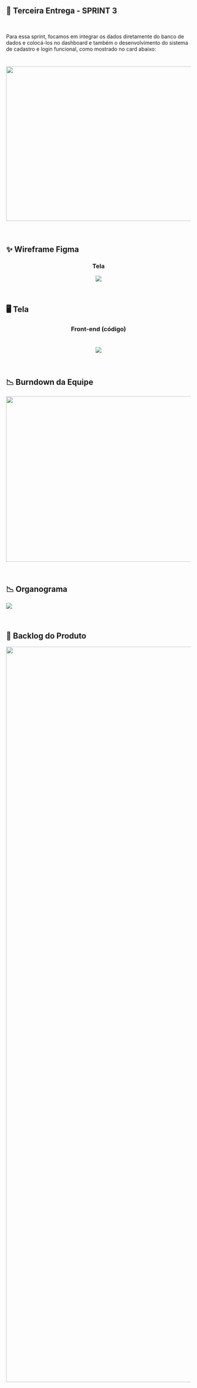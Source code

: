 ## :bookmark: Terceira Entrega - SPRINT 3

<br>

Para essa sprint, focamos em integrar os dados diretamente do banco de dados e colocá-los no dashboard e também o desenvolvimento do sistema de cadastro e login funcional, como mostrado no card abaixo:
<h1 align="center"> <img src = "https://github.com/Time-1-ADS/PROJETO-NESS/blob/codes/imagens/3.png" width="710" height="420" /></h1>

<br>

## :sparkles: Wireframe Figma

<p align="center">
      <h3 align="center"> Tela </h3>
<p align="center">
      <img src="https://github.com/Time-1-ADS/PROJETO-NESS/blob/codes/imagens/GIF%20FIGMA%20SPRINT%202.gif">
<p align="center">



<br>

## :desktop_computer: Tela

<h3 align="center">Front-end (código)</h3>

<h1 align="center"> <img src = "https://github.com/Time-1-ADS/PROJETO-NESS/blob/codes/imagens/GIF%20FRONT%20SPRINT%203.gif"/></h1>

<br>

## :chart_with_downwards_trend: Burndown da Equipe

<img src = "https://github.com/Time-1-ADS/PROJETO-NESS/blob/codes/imagens/burndown%20sprint%203.PNG" width="600" height="450"/></h1>

<br>

## :chart_with_downwards_trend: Organograma

<img src = "https://github.com/Time-1-ADS/PROJETO-NESS/blob/codes/imagens/ORGANOGRAMA.PNG"/></h1>

<br>

## :newspaper: Backlog do Produto

<img src = "https://github.com/Time-1-ADS/PROJETO-NESS/blob/codes/imagens/Backlog%20Produto%20Sprint%203.png" width="800" height="2000"/></h1>



